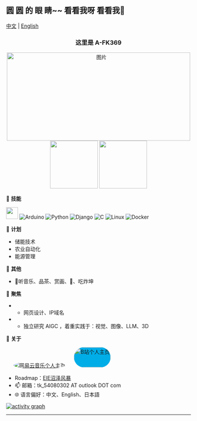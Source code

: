   <div>  <!--wrap block-->
      <h2 style="
      display: flex;
      justify-content: space-between;
      align-items: center;
      width: 100%;"/>
	      <b>圆 圆 的 眼 睛~~ 看看我呀 看看我👋</b> &nbsp; &nbsp; &nbsp; &nbsp; &nbsp;
	      <img src="https://komarev.com/ghpvc/?username=A-FK369&style=flat" height="16px"/> &nbsp;
      </h2>
  </div>

[中文](README.md) | [English](README-en.md)
  <div align="center">
    <h3>这里是 A-FK369</h3>
    <div>
      <img src="http://p1.music.126.net/TVd3imTPRcuCHEnLSGilCA==/109951163106728938.jpg?param=500y280" alt="图片" style="width: 500px; height: 240px;">
    </div>
	<div>
    <img height="130px" src="https://github-readme-stats.vercel.app/api?username=A-FK369&hide_title=true&count_private=true&hide_border=true&theme=dark&bg_color=28,e96443,c64dff&title_color=fff&text_color=fff"/>
    <img height="130px" src="https://github-readme-stats-git-masterrstaa-rickstaa.vercel.app/api/top-langs/?username=A-FK369&hide_title=true&hide_border=true&layout=compact&theme=dark&text_color=fff&bg_color=32,c74def,50ccdd"/>
	</div>
  </div>


🌟 **技能**<!-- -->
  <div>
    <img src="https://media.giphy.com/media/WUlplcMpOCEmTGBtBW/giphy.gif" width="32">
    <img alt="Arduino" src="https://img.shields.io/badge/-Arduino-27a5a7?style=flat&logo=Arduino&logoColor=fff">
    <img alt="Python" src="https://img.shields.io/badge/-Python-3377AA?style=flat&logo=Python&logoColor=fff">
    <img alt="Django" src="https://img.shields.io/badge/-Django-349933?style=flat&logo=Django&logoColor=fff">
    <img alt="C" src="https://img.shields.io/badge/-C++-673AB8?style=flat&logo=C&logoColor=fff">
    <img alt="Linux" src="https://img.shields.io/badge/-Linux-223344?style=flat&logo=Linux&logoColor=fff">
    <img alt="Docker" src="https://img.shields.io/badge/-Docker-2496ED?style=flat&logo=Docker&logoColor=fff">
  </div>


📅 **计划**<!-- -->
  - 储能技术
  - 农业自动化
  - 能源管理


🎄 **其他**<!--  -->
  - 🍓听音乐、品茶、赏画、🎱、吃炸坤

   🔭 **聚焦**
   - - 网页设计、IP域名
   - - 独立研究 AIGC ，着重实践于：视觉、图像、LLM、3D


💬 **关于**<!-- -->

  <p align='left'>
    &nbsp;&nbsp;&nbsp;&nbsp;
    <a href="https://music.163.com/#/user/home?id=449128216"><img alt="网易云音乐个人主页" src="http://p4.music.126.net/0BjeSe3i_xSi9VnJYNLWEg==/109951169379635921.jpg?param=50y50" style="border-radius:50%;" /></a>
    &nbsp;&nbsp;&nbsp;&nbsp;
    <a href="https://space.bilibili.com/22116539"><img alt="B站个人主页" width="100" height="55" src="https://i0.hdslb.com/bfs/archive/c8fd97a40bf79f03e7b76cbc87236f612caef7b2.png" style="background-color:#00ADE7; border-radius: 48px;"/></a>
    &nbsp;&nbsp;&nbsp;&nbsp;
  </p>

  - Roadmap：[EIE沼泽风暴](https://roadmap.sh/team/progress?t=6552c77f68ca60261326cf1e)
  - 📫 邮箱：tk_54080302 AT outlook DOT com
  - 🌐 语言偏好：中文、English、日本語


[![activity graph](https://github-readme-activity-graph.vercel.app/graph?username=A-FK369&theme=gotham&hide_title=true&hide_border=true&bg_color=FFFFFF)](https://github.com/ashutosh00710/github-readme-activity-graph)

<hr>
<div align="center" ><img height="5px" src="https://profile-counter.glitch.me/A-FK369/count.svg"/></div>


<!--

	It is a ✨ _special_ ✨ repository because its `README.md` (this file) appears on GitHub profile.
  Here are some ideas to get you started:



  - 🔭 I’m currently working on ...
  - 🌱 I’m currently learning ...
  - 👯 I’m looking to collaborate on ...
  - 🤔 I’m looking for help with ...
  - 💬 Ask me about ...
  - 📫 How to reach me: ...
  - 😄 Pronouns: ...
  - ⚡ Fun fact: ...
  - 👀 I’m interested in AI
  - 🌱 I’m currently Working on ComfyUI
  - 💞️ I’m looking to collaborate on ...
-->
